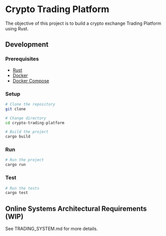 # Crypto Trading Platform

The objective of this project is to build a crypto exchange Trading Platform using Rust.

## Development

### Prerequisites

- [Rust](https://www.rust-lang.org/tools/install)
- [Docker](https://docs.docker.com/get-docker/)
- [Docker Compose](https://docs.docker.com/compose/install/)

### Setup

```bash
# Clone the repository
git clone

# Change directory
cd crypto-trading-platform

# Build the project
cargo build
```

### Run

```bash
# Run the project
cargo run
```

### Test

```bash
# Run the tests
cargo test
```

## Online Systems Architectural Requirements (WIP)

See TRADING_SYSTEM.md for more details.

